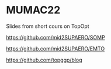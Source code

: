 # MUMAC22
Slides from short cours on TopOpt


https://github.com/mid2SUPAERO/SOMP

https://github.com/mid2SUPAERO/EMTO

https://github.com/topggp/blog
